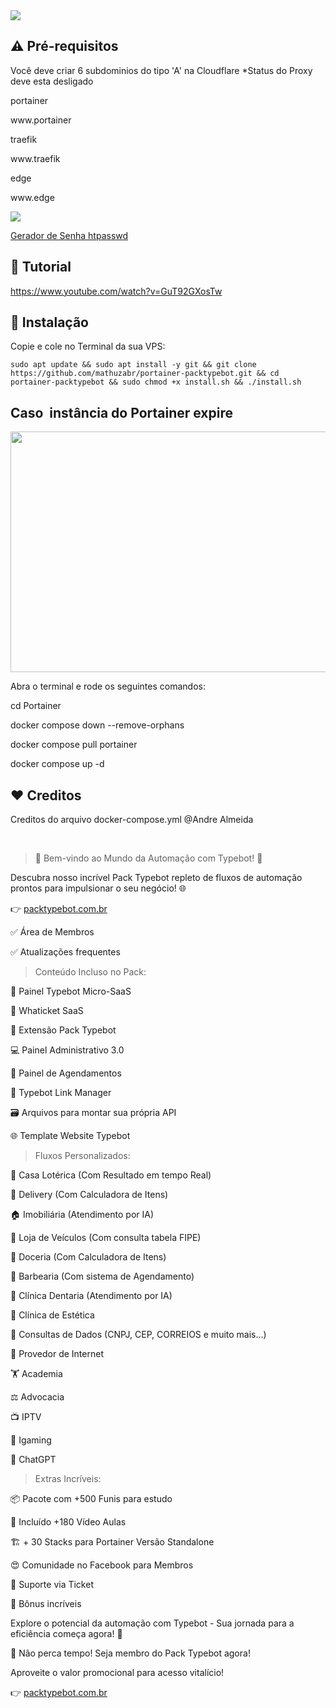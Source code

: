 
<img src="https://i.postimg.cc/4dh7HRpq/autoinstall.png"> 

## ⚠️ Pré-requisitos

Você deve criar 6 subdominios do tipo 'A' na Cloudflare
*Status do Proxy deve esta desligado

<p>portainer</p>
<p>www.portainer</p>
<p>traefik</p>
<p>www.traefik</p>
<p>edge</p>
<p>www.edge</p>

<img src="https://packtypebot.com.br/wp-content/uploads/2023/12/apontamentos.png"> 

<a href="https://packtypebot.com.br/gerador/htpasswd.php">Gerador de Senha htpasswd</a>

## 🎥 Tutorial

https://www.youtube.com/watch?v=GuT92GXosTw

## 💽 Instalação

<p>Copie e cole no Terminal da sua VPS:</p>

```
sudo apt update && sudo apt install -y git && git clone https://github.com/mathuzabr/portainer-packtypebot.git && cd portainer-packtypebot && sudo chmod +x install.sh && ./install.sh
```

## Caso  instância do Portainer expire
<img class="alignnone wp-image-2222 size-full" src="https://packtypebot.com.br/wp-content/uploads/2023/12/erro-port.jpg" alt="" width="950" height="385" />

Abra o terminal e rode os seguintes comandos:

<p>cd Portainer

<p>docker compose down --remove-orphans
<p>docker compose pull portainer
<p>docker compose up -d

## ❤️ Creditos

<p>Creditos do arquivo docker-compose.yml @Andre Almeida</p>
<br>

> 🚀 Bem-vindo ao Mundo da Automação com Typebot! 🤖

<p>Descubra nosso incrível Pack Typebot repleto de fluxos de automação prontos para impulsionar o seu negócio! 🌐
<p>👉 <a href="https://packtypebot.com.br">packtypebot.com.br</a>

<p>✅ Área de Membros
<p>✅ Atualizações frequentes

> Conteúdo Incluso no Pack:

<p>🤑 Painel Typebot Micro-SaaS
<p>🎯 Whaticket SaaS
<p>🧩 Extensão Pack Typebot
<p>💻 Painel Administrativo 3.0
<p>📅 Painel de Agendamentos
<p>🔗 Typebot Link Manager
<p>🗃️ Arquivos para montar sua própria API
<p>🌐 Template Website Typebot

> Fluxos Personalizados:

<p>🎰 Casa Lotérica (Com Resultado em tempo Real)
<p>🍔 Delivery (Com Calculadora de Itens)
<p>🏠 Imobiliária (Atendimento por IA)
<p>🚗 Loja de Veículos (Com consulta tabela FIPE)
<p>🍰 Doceria (Com Calculadora de Itens)
<p>💈 Barbearia (Com sistema de Agendamento)
<p>🦷 Clínica Dentaria (Atendimento por IA)
<p>💆 Clínica de Estética
<p>💼 Consultas de Dados (CNPJ, CEP, CORREIOS e muito mais...)
<p>📶 Provedor de Internet
<p>🏋️ Academia
<p>⚖️ Advocacia
<p>📺 IPTV
<p>🎰 Igaming
<p>🤖 ChatGPT

> Extras Incríveis:

<p>📦 Pacote com +500 Funis para estudo
<p>🎥 Incluído +180 Vídeo Aulas
<p>🏗️ + 30 Stacks para Portainer Versão Standalone
<p>😍 Comunidade no Facebook para Membros
<p>🎫 Suporte via Ticket
<p>🎉 Bônus incríveis

<p>Explore o potencial da automação com Typebot - Sua jornada para a eficiência começa agora! 🚀

<p>🛒 Não perca tempo! Seja membro do Pack Typebot agora!
<p>Aproveite o valor promocional para acesso vitalício!
<p>👉 <a href="https://packtypebot.com.br/#preco">packtypebot.com.br</a>
